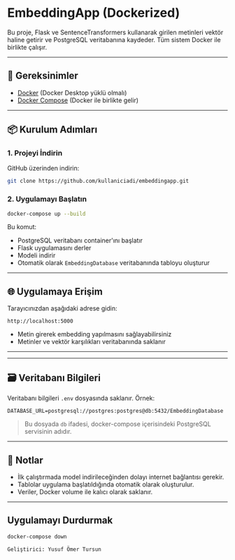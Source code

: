 # EmbeddingApp (Dockerized)

Bu proje, Flask ve SentenceTransformers kullanarak girilen metinleri vektör haline getirir ve PostgreSQL veritabanına kaydeder. Tüm sistem Docker ile birlikte çalışır.

---

## 🧰 Gereksinimler

- [Docker](https://www.docker.com/get-started) (Docker Desktop yüklü olmalı)
- [Docker Compose](https://docs.docker.com/compose/) (Docker ile birlikte gelir)

---

## 📦 Kurulum Adımları

### 1. Projeyi İndirin

GitHub üzerinden indirin:

```bash
git clone https://github.com/kullaniciadi/embeddingapp.git

```

### 2. Uygulamayı Başlatın

```bash
docker-compose up --build
```

Bu komut:

- PostgreSQL veritabanı container'ını başlatır
- Flask uygulamasını derler
- Modeli indirir
- Otomatik olarak `EmbeddingDatabase` veritabanında tabloyu oluşturur

---

## 🌐 Uygulamaya Erişim

Tarayıcınızdan aşağıdaki adrese gidin:

```
http://localhost:5000
```

- Metin girerek embedding yapılmasını sağlayabilirsiniz
- Metinler ve vektör karşılıkları veritabanında saklanır

---

---

## 🗃️ Veritabanı Bilgileri

Veritabanı bilgileri `.env` dosyasında saklanır. Örnek:

```
DATABASE_URL=postgresql://postgres:postgres@db:5432/EmbeddingDatabase
```

> Bu dosyada `db` ifadesi, docker-compose içerisindeki PostgreSQL servisinin adıdır.

---

## 📌 Notlar

- İlk çalıştırmada model indirileceğinden dolayı internet bağlantısı gerekir.
- Tablolar uygulama başlatıldığında otomatik olarak oluşturulur.
- Veriler, Docker volume ile kalıcı olarak saklanır.

---

## Uygulamayı Durdurmak

```bash
docker-compose down

Geliştirici: Yusuf Ömer Tursun
```
